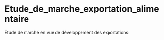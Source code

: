 # Etude_de_marche_exportation_alimentaire
Etude de marché en vue de développement des exportations:
